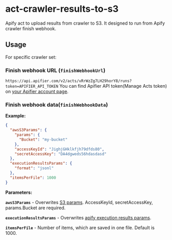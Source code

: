 # act-crawler-results-to-s3
Apify act to upload results from crawler to S3.
It designed to run from Apify crawler finish webhook.

## Usage

For specific crawler set:

### Finish webhook URL (`finishWebhookUrl`)
`https://api.apifier.com/v2/acts/vRrWzZg7LH29horY8/runs?token=APIFIER_API_TOKEN`
You can find Apifier API token(Manage Acts token) on [your Apifier account page](https://www.apifier.com/account#api-integrations).

### Finish webhook data(`finishWebhookData`)
**Example:**
```json
{
  "awsS3Params": {
    "params": {
      "Bucket": "my-bucket"
    },
    "accessKeyId": "JighjGHklkfjh79dfds80",
    "secretAccessKey": "DA4dgweds56hdasdasd"
  },
  "executionResultsParams": {
    "format": "jsonl"
  },
  "itemsPerFile": 1000
}
```

**Parameters:**

**`awsS3Params`** - Overwrites [S3 params](http://docs.aws.amazon.com/AWSJavaScriptSDK/latest/AWS/S3.html#constructor-property). AccessKeyId, secretAccessKey, params.Bucket are required.

**`executionResultsParams`** - Overwrites [apify execution results params](https://www.apifier.com/api-reference#/reference/results/execution-results/get-execution-results).

**`itemsPerFile`** - Number of items, which are saved in one file. Default is 1000.